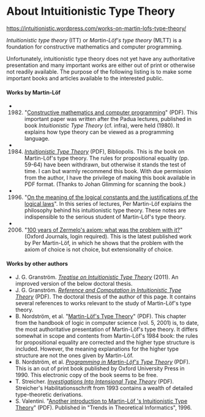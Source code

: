 # About Intuitionistic Type Theory

https://intuitionistic.wordpress.com/works-on-martin-lofs-type-theory/

*Intuitionistic type theory* (ITT) or *Martin-Löf's type theory* (MLTT) is a foundation for constructive mathematics and computer programming.

Unfortunately, intuitionistic type theory does not yet have any authoritative presentation and many important works are either out of print or otherwise not readily available. The purpose of the following listing is to make some important books and articles available to the interested public.

#### Works by Martin-Löf

-   1982. "[Constructive mathematics and computer programming][2]" (PDF). This important paper was written after the Padua lectures, published in book *Intuitionistic Type Theory* (cf. infra), were held (1980). It explains how type theory can be viewed as a programming language.
-   1984. [*Intuitionistic Type Theory*][3] (PDF), Bibliopolis. This is *the* book on Martin-Löf's type theory. The rules for propositional equality (pp. 59-64) have been withdrawn, but otherwise it stands the test of time. I can but warmly recommend this book. With due permission from the author, I have the privilege of making this book available in PDF format. (Thanks to Johan Glimming for scanning the book.)
-   1996. "[On the meaning of the logical constants and the justifications of the logical laws][4]". In this series of lectures, Per Martin-Löf explains the philosophy behind his intuitionistic type theory. These notes are indispensible to the serious student of Martin-Löf's type theory.
-   2006. "[100 years of Zermelo's axiom: what was the problem with it?][5]" (Oxford Journals, login required). This is the latest published work by Per Martin-Löf, in which he shows that the problem with the axiom of choice is not choice, but extensionality of choice.

#### Works by other authors

-   J. G. Granström. [*Treatise on Intuitionistic Type Theory*][6] (2011). An improved version of the below doctoral thesis.
-   J. G. Granström. [*Reference and Computation in Intuitionistic Type Theory*][7] (PDF). The doctoral thesis of the author of this page. It contains several references to works relevant to the study of Martin-Löf's type theory.
-   B. Nordström, et al. "[Martin-Löf's Type Theory][8]" (PDF). This chapter from the handbook of logic in computer science (vol. 5, 2001) is, to date, the most authoritative presentation of Martin-Löf's type theory. It differs somewhat in scope and contents from Martin-Löf's 1984 book: the rules for propositional equality are corrected and the higher type structure is included. However, the meaning explanations for the higher type structure are not the ones given by Martin-Löf.
-   B. Nordström, et al. [*Programming in Martin-Löf's Type Theory*][9] (PDF). This is an out of print book published by Oxford University Press in 1990. This electronic copy of the book seems to be free.
-   T. Streicher. [*Investigations Into Intensional Type Theory*][10] (PDF). Streicher's Habilitationsschrift from 1993 contains a wealth of detailed type-theoretic derivations.
-   S. Valentini. "[Another introduction to Martin-Löf 's Intuitionistic Type Theory][11]" (PDF). Published in "Trends in Theoretical Informatics", 1996.

[1]: http://en.wikipedia.org/wiki/Intuitionistic_type_theory
[2]: https://intuitionistic.files.wordpress.com/2010/07/martin-lof-computer.pdf
[3]: https://intuitionistic.files.wordpress.com/2010/07/martin-lof-tt.pdf
[4]: https://intuitionistic.files.wordpress.com/2010/07/martin-lof-meaning.pdf
[5]: http://comjnl.oxfordjournals.org/cgi/content/citation/49/3/345
[6]: http://www.springer.com/philosophy/book/978-94-007-1735-0
[7]: https://intuitionistic.files.wordpress.com/2010/07/theses_published_uppsala.pdf
[8]: https://intuitionistic.files.wordpress.com/2010/07/nordstrom-et-al-type-theory.pdf
[9]: https://intuitionistic.files.wordpress.com/2010/07/nordstrom-et-al-programming.pdf
[10]: http://www.mathematik.tu-darmstadt.de/~streicher/HabilStreicher.pdf
[11]: https://intuitionistic.files.wordpress.com/2010/07/valentini-introduction.pdf
